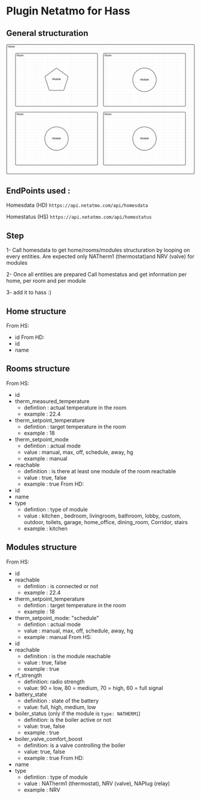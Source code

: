 # Plugin Netatmo for Hass

## General structuration
![alt text](https://github.com/Moumoustache/Hass/blob/master/Structuration.png "netatmo")

## EndPoints used :
Homesdata (HD)
```https://api.netatmo.com/api/homesdata```

Homestatus (HS)
```https://api.netatmo.com/api/homestatus```

## Step
1- Call homesdata to get home/rooms/modules structuration by looping on every entities. Are expected only NATherm1 (thermostat)and NRV (valve) for modules

2- Once all entities are prepared Call homestatus and get information per home, per room and per module

3- add it to hass :)

## Home structure
From HS:
* id
From HD:
* id
* name

## Rooms structure
From HS:
* id
* therm_measured_temperature 
  * defintion : actual temperature in the room
  * example : 22.4
* therm_setpoint_temperature
  * defintion : target temperature in the room
  * example : 18
* therm_setpoint_mode
  * defintion : actual mode
  * value : manual, max, off, schedule, away, hg
  * example : manual
* reachable
  * definition : is there at least one module of the room reachable
  * value : true, false
  * example : true
From HD:
* id
* name
* type
  * defintion : type of module
  * value : kitchen , bedroom, livingroom, bathroom, lobby, custom, outdoor, toilets, garage, home_office, dining_room, Corridor, stairs
  * example : kitchen

## Modules structure
From HS:
* id
* reachable
  * defintion : is connected or not
  * example : 22.4
* therm_setpoint_temperature
  * defintion : target temperature in the room
  * example : 18
* therm_setpoint_mode: "schedule"
  * defintion : actual mode
  * value : manual, max, off, schedule, away, hg
  * example : manual
From HS:
* id
* reachable
  * definition : is the module reachable
  * value : true, false
  * example : true
* rf_strength
  * definition: radio strength
  * value: 90 = low, 80 = medium, 70 = high, 60 = full signal
* battery_state
  * definition : state of the battery
  * value: full, high, medium, low
* boiler_status (only if the module is ```type: NATHERM1```)
  * definition: is the boiler active or not
  * value: true, false
  * example : true
* boiler_valve_comfort_boost
  * definition: is a valve controlling the boiler
  * value: true, false
  * example : true
From HD:
* name
* type
  * defintion : type of module
  * value : NATherm1 (thermostat), NRV (valve), NAPlug (relay)
  * example : NRV
  

